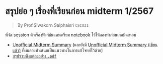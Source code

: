 # สรุปย่อ ๆ เรื่องที่เรียนก่อน midterm 1/2567
> By Prof.Siwakorn Saiphaisri `CSCU31`

พี่จัด session ติวเรื่องฟังก์ชันและเตรียม notebook ไว้ให้ลองทำก่อนเจอมิดเทอม
- [Unofficial Midterm Summary](<2301173 Unofficial Midterm Summary.ipynb>) (และยังมี [Unofficial Midterm Summary (เขียนแล้ว)](<2301173 Unofficial Midterm Summary (solution).ipynb>) ที่ผมลองทำเสนอเป็นแนวทางในการแก้โจทย์ไว้ด้วย)
- [สรุปรวบตึงแต่ละอย่าง `.pdf`](before-midterm-summary-1-67.pdf)
